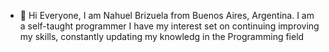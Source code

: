 - 👋 Hi Everyone, I am Nahuel Brizuela from Buenos Aires, Argentina.
I am a self-taught programmer I have my interest set on continuing improving my skills, constantly updating my knowledg in the Programming field
